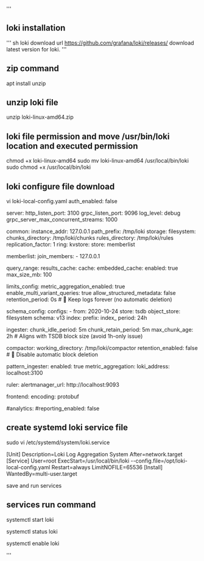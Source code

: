 '''
##  loki installation
'''
sh 
loki download url
https://github.com/grafana/loki/releases/
download latest version for loki.
'''

## zip command
apt install unzip

## unzip loki file
unzip loki-linux-amd64.zip
##   loki file permission and move /usr/bin/loki location and executed permission
chmod +x loki-linux-amd64
sudo mv loki-linux-amd64 /usr/local/bin/loki
sudo chmod +x /usr/local/bin/loki

## loki configure file download
vi loki-local-config.yaml
auth_enabled: false

server:
  http_listen_port: 3100
  grpc_listen_port: 9096
  log_level: debug
  grpc_server_max_concurrent_streams: 1000

common:
  instance_addr: 127.0.0.1
  path_prefix: /tmp/loki
  storage:
    filesystem:
      chunks_directory: /tmp/loki/chunks
      rules_directory: /tmp/loki/rules
  replication_factor: 1
  ring:
    kvstore:
      store: memberlist

memberlist:
  join_members:
    - 127.0.0.1

query_range:
  results_cache:
    cache:
      embedded_cache:
        enabled: true
        max_size_mb: 100

limits_config:
  metric_aggregation_enabled: true
  enable_multi_variant_queries: true
  allow_structured_metadata: false
  retention_period: 0s    # 🔑 Keep logs forever (no automatic deletion)

schema_config:
  configs:
    - from: 2020-10-24
      store: tsdb
      object_store: filesystem
      schema: v13
      index:
        prefix: index_
        period: 24h

ingester:
  chunk_idle_period: 5m
  chunk_retain_period: 5m
  max_chunk_age: 2h      # Aligns with TSDB block size (avoid 1h-only issue)

compactor:
  working_directory: /tmp/loki/compactor
  retention_enabled: false   # 🔑 Disable automatic block deletion

pattern_ingester:
  enabled: true
  metric_aggregation:
    loki_address: localhost:3100

ruler:
  alertmanager_url: http://localhost:9093

frontend:
  encoding: protobuf

#analytics:
#reporting_enabled: false



## create systemd loki service file
sudo vi /etc/systemd/system/loki.service

[Unit]
Description=Loki Log Aggregation System
After=network.target
[Service]
User=root
ExecStart=/usr/local/bin/loki --config.file=/opt/loki-local-config.yaml
Restart=always
LimitNOFILE=65536
[Install]
WantedBy=multi-user.target

save and run services

## services run command

systemctl start loki

systemctl status loki

systemctl enable loki

'''
